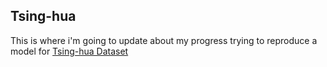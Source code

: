 ## Tsing-hua 

This is where i'm going to update about my progress trying to reproduce a model for [Tsing-hua Dataset](https://cg.cs.tsinghua.edu.cn/ThuDogs/)